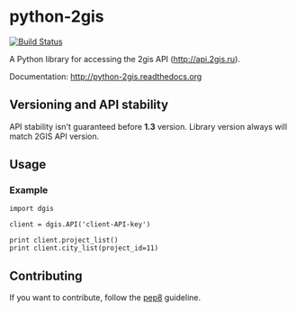 # python-2gis

[![Build Status](https://travis-ci.org/svartalf/python-2gis.svg?branch=master)](https://travis-ci.org/svartalf/python-2gis)

A Python library for accessing the 2gis API (http://api.2gis.ru).

Documentation: http://python-2gis.readthedocs.org

## Versioning and API stability

API stability isn't guaranteed before **1.3** version. Library version always will match 2GIS API version.

## Usage

### Example

    import dgis

    client = dgis.API('client-API-key')

    print client.project_list()
    print client.city_list(project_id=11)

## Contributing

If you want to contribute, follow the [pep8](http://www.python.org/dev/peps/pep-0008/) guideline.
